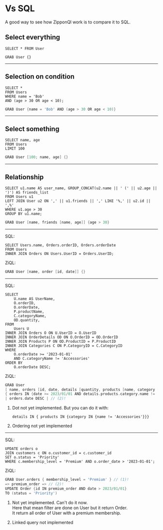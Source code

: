 # Vs SQL

A good way to see how ZipponQl work is to compare it to SQL.

## Select everything

```
SELECT * FROM User
```

```
GRAB User {}
```

---

## Selection on condition

```
SELECT *
FROM Users
WHERE name = 'Bob'
AND (age > 30 OR age < 10);
```

```go
GRAB User {name = 'Bob' AND (age > 30 OR age < 10)}
```

---

## Select something

```
SELECT name, age
FROM Users
LIMIT 100
```

```go
GRAB User [100; name, age] {}
```

---

## Relationship


```
SELECT u1.name AS user_name, GROUP_CONCAT(u2.name || ' (' || u2.age || ')') AS friends_list
FROM Users u1
LEFT JOIN User u2 ON ',' || u1.friends || ',' LIKE '%,' || u2.id || ',%'
WHERE u1.age > 30
GROUP BY u1.name;
```

```go
GRAB User [name, friends [name, age]] {age > 30}
```

---

SQL:
```
SELECT Users.name, Orders.orderID, Orders.orderDate
FROM Users
INNER JOIN Orders ON Users.UserID = Orders.UserID;
```

ZiQL:
```go
GRAB User [name, order [id, date]] {}
```

---

SQL:
```
SELECT 
    U.name AS UserName,
    O.orderID,
    O.orderDate,
    P.productName,
    C.categoryName,
    OD.quantity,
FROM 
    Users U
INNER JOIN Orders O ON U.UserID = O.UserID
INNER JOIN OrderDetails OD ON O.OrderID = OD.OrderID
INNER JOIN Products P ON OD.ProductID = P.ProductID
INNER JOIN Categories C ON P.CategoryID = C.CategoryID
WHERE 
    O.orderDate >= '2023-01-01'
    AND C.categoryName != 'Accessories'
ORDER BY 
    O.orderDate DESC;
```

ZiQL:
```go
GRAB User
[ name, orders [id, date, details [quantity, products [name, category [name]]]]]
{ orders IN {date >= 2023/01/01 AND details.products.category.name != 'Accessories' } } // (1)!
| orders.date DESC | // (2)!
```

1.  Dot not yet implemented. But you can do it with:
    ```
    details IN { products IN {category IN {name != 'Accessories'}}}
    ```
2.  Ordering not yet implemented

---

SQL:
```
UPDATE orders o
JOIN customers c ON o.customer_id = c.customer_id
SET o.status = 'Priority'
WHERE c.membership_level = 'Premium' AND o.order_date > '2023-01-01';
```

ZiQL:
```go
GRAB User.orders { membership_level = 'Premium' } // (1)!
=> premium_order => // (2)!
UPDATE Order {id IN premium_order AND date > 2023/01/01}
TO (status = 'Priority')
```

1.  Not yet implemented. Can't do it now.  
    Here that mean filter are done on User but it return Order.  
    It return all order of User with a premium membership.

2.  Linked query not implemented

